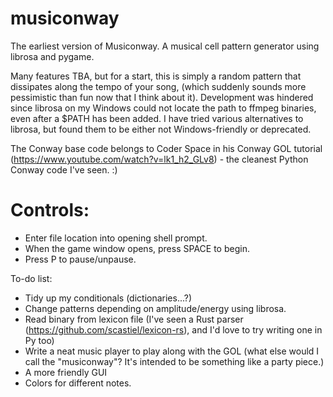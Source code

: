 # musiconway
The earliest version of Musiconway.
A musical cell pattern generator using librosa and pygame.

Many features TBA, but for a start, this is simply a random pattern that dissipates along the tempo of your song, (which suddenly sounds more pessimistic than fun now that I think about it). Development was hindered since librosa on my Windows could not locate the path to ffmpeg binaries, even after a $PATH has been added. I have tried various alternatives to librosa, but found them to be either not Windows-friendly or deprecated.

The Conway base code belongs to Coder Space in his Conway GOL tutorial (https://www.youtube.com/watch?v=lk1_h2_GLv8) - the cleanest Python Conway code I've seen. :)

# Controls:
- Enter file location into opening shell prompt.
- When the game window opens, press SPACE to begin.
- Press P to pause/unpause.

To-do list:

- Tidy up my conditionals (dictionaries...?)
- Change patterns depending on amplitude/energy using librosa.
- Read binary from lexicon file (I've seen a Rust parser (https://github.com/scastiel/lexicon-rs), and I'd love to try writing one in Py too)
- Write a neat music player to play along with the GOL (what else would I call the "musiconway"? It's intended to be something like a party piece.)
- A more friendly GUI
- Colors for different notes.
